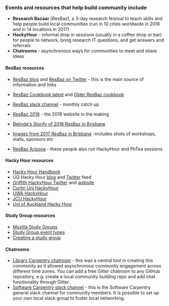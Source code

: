 ### Events and resources that help build community include 

- **Research Bazaar** (ResBaz), a 3-day research festival 
to teach skills and help people build local communities (run in 10 cities worldwide in 2016 and in 14 locations in 2017)
- **HackyHour** - informal drop in sessions (usually in a coffee shop or bar) for people to network, bring research IT questions, and get answers and referrals
- **Chatrooms** - asynchronous ways for communities to meet and share ideas
    
#### ResBaz resources

- [ResBaz blog](https://resbazblog.wordpress.com/author/resbaz/) and [ResBaz on Twitter](https://twitter.com/resbaz) - this is the main source of information and links
- [ResBaz Cookbook latest](https://www.gitbook.com/book/heydejan/resbaz-cookbook/details)  and [Older ResBaz cookbook](https://github.com/resbaz/cookbook/wiki)
- [ResBaz slack channel](https://resbaz-team.slack.com/?redir=%2Fmessages%2Fgeneral) - monthly catch up 

- [ResBaz 2018](https://resbaz.github.io/resbaz2018/) - the 2018 website in the making
- [Belinda's Storify of 2016 ResBaz in Brisbane](https://storify.com/cloudaus/brisbane-research-bazaar)
- [Images from 2017 ResBaz in Brisbane](https://www.flickr.com/photos/100739735@N06/with/32743902091/) -includes shots of workshops, stalls, sponsors etc
- [ResBaz Arizona](https://twitter.com/resbazaz) - these people also run HackyHour and PhTea sessions


#### Hacky Hour resources

- [Hacky Hour Handbook](https://github.com/amandamiotto/HackyHourHandbook)
- UQ Hacky Hour [blog](https://hackyhourstluc.wordpress.com/) and [Twitter](https://twitter.com/hackyhourstluc) feed
- [Griffith HackyHour Twitter](https://twitter.com/hackyhourgu) and [website](https://hackyhourgriffith.wordpress.com/)
- [Curtin Uni HackyHour](https://twitter.com/CUHackyHour)
- [UWA HackyHour](https://twitter.com/HackyHourUWA)
- [JCU HackyHour](https://twitter.com/JCUHackyHour)
- [Uni of Auckland Hacky Hour](https://twitter.com/uoahackyhour)

#### Study Group resources

- [Mozilla Study Groups](https://science.mozilla.org/programs/studygroups)
- [Study Group event types](https://mozillascience.github.io/studyGroupHandbook/event-types.html)
- [Creating a study group](http://sarahlrstevens.info/communitybuild_combee/)

#### Chatrooms

- [Library Carpentry chatroom](https://gitter.im/LibraryCarpentry/Lobby) - this was a central tool in creating this community as it allowed asynchronous community engagement across different time zones. You can add a free Gitter chatroom to any GitHub repository, e.g. create a local community building repo and add chat functionality through Gitter.
- [Software Carpentry slack channel](https://swc-slack-invite.herokuapp.com/) - this is the Software Carpentry general slack channel for community members. It is possible to set up your own local slack group to foster local networking. 
